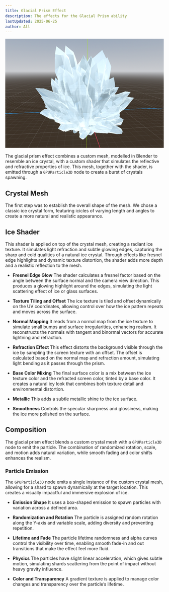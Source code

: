 ```yaml
---
title: Glacial Prism Effect
description: The effects for the Glacial Prism ability
lastUpdated: 2025-06-25
author: All
---
```


![Glacial Prism](/src/assets/fowl-play/effects-shaders/effects/abilities/glacial-prism.png)

The glacial prism effect combines a custom mesh, modelled in Blender to resemble an ice crystal, with a custom shader that simulates the reflective and refractive properties of ice. This mesh, together with the shader, is emitted through a `GPUParticle3D` node to create a burst of crystals spawning.

## Crystal Mesh

The first step was to establish the overall shape of the mesh. We chose a classic ice crystal form, featuring icicles of varying length and angles to create a more natural and realistic appearance.

## Ice Shader

This shader is applied on top of the crystal mesh, creating a radiant ice texture. It simulates light refraction and subtle glowing edges, capturing the sharp and cold qualities of a natural ice crystal. Through effects like fresnel edge highlights and dynamic texture distortion, the shader adds more depth and a realistic reflection to the mesh.

- **Fresnel Edge Glow**
  The shader calculates a fresnel factor based on the angle between the surface normal and the camera view direction. This produces a glowing highlight around the edges, simulating the light scattering effect of ice or glass surfaces.

- **Texture Tiling and Offset**
  The ice texture is tiled and offset dynamically on the UV coordinates, allowing control over how the ice pattern repeats and moves across the surface.

- **Normal Mapping**
  It reads from a normal map from the ice texture to simulate small bumps and surface irregularities, enhancing realism. It reconstructs the normals with tangent and binormal vectors for accurate lightning and refraction.

- **Refraction Effect**
  This effect distorts the background visible through the ice by sampling the screen texture with an offset. The offset is calculated based on the normal map and refraction amount, simulating light bending as it passes through the prism.

- **Base Color Mixing**
  The final surface color is a mix between the ice texture color and the refracted screen color, tinted by a base color. It creates a natural icy look that combines both texture detail and environmental distortion.

- **Metallic**
  This adds a subtle metallic shine to the ice surface.

- **Smoothness**
  Controls the specular sharpness and glossiness, making the ice more polished on the surface.

## Composition

The glacial prism effect blends a custom crystal mesh with a `GPUParticle3D` node to emit the particle. The combination of randomized rotation, scale, and motion adds natural variation, while smooth fading and color shifts enhances the realism.

### Particle Emission

The `GPUParticle3D` node emits a single instance of the custom crystal mesh, allowing for a shard to spawn dynamically at the target location. This creates a visually impactful and immersive explosion of ice.

- **Emission Shape**
  It uses a box-shaped emission to spawn particles with variation across a defined area.

- **Randomization and Rotation**
  The particle is assigned random rotation along the Y-axis and variable scale, adding diversity and preventing repetition.

- **Lifetime and Fade**
  The particle lifetime randomness and alpha curves control the visibility over time, enabling smooth fade-in and out transitions that make the effect feel more fluid.

- **Physics**
  The particles have slight linear acceleration, which gives subtle motion, simulating shards scattering from the point of impact without heavy gravity influence.

- **Color and Transparency**
  A gradient texture is applied to manage color changes and transparency over the particle’s lifetime.
